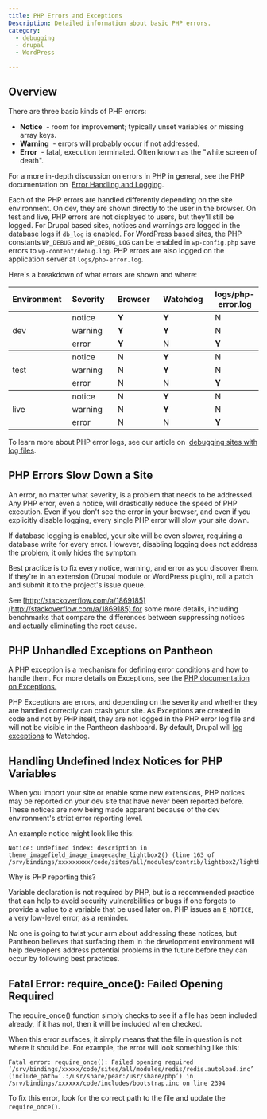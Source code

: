 ```yaml
---
title: PHP Errors and Exceptions
Description: Detailed information about basic PHP errors.  
category:
  - debugging
  - drupal
  - WordPress

---
```


## Overview

There are three basic kinds of PHP errors:

- **Notice**  - room for improvement; typically unset variables or missing array keys.
- **Warning**  - errors will probably occur if not addressed.
- **Error**  - fatal, execution terminated. Often known as the "white screen of death".

For a more in-depth discussion on errors in PHP in general, see the PHP documentation on  [Error Handling and Logging](http://www.php.net/manual/en/book.errorfunc.php).

Each of the PHP errors are handled differently depending on the site environment. On dev, they are shown directly to the user in the browser. On test and live, PHP errors are not displayed to users, but they'll still be logged. For Drupal based sites, notices and warnings are logged in the database logs if `db_log` is enabled. For WordPress based sites, the PHP constants `WP_DEBUG` and `WP_DEBUG_LOG` can be enabled in `wp-config.php` save errors to `wp-content/debug.log`. PHP errors are also logged on the application server at `logs/php-error.log`.

Here's a breakdown of what errors are shown and where:
<table>
<thead>
		<tr>
			<th align="left" style="width: 130px">Environment</th>
			<th align="left" style="width: 130px">Severity</th>
			<th align="left" style="width: 130px">Browser</th>
			<th align="left" style="width: 130px">Watchdog</th>
			<th>logs/php-error.log</th>
		</tr>
	</thead><tbody>
		<tr>
			<td align="left" rowspan="3" style="vertical-align:middle; border-bottom:1px solid black">dev</td>
			<td align="left">notice</td>
			<td align="left"><strong>Y</strong></td>
			<td align="left"><strong>Y</strong></td>
			<td align="left">N</td>
		</tr>
		<tr>
			<td align="left">warning</td>
			<td align="left"><strong>Y</strong></td>
			<td align="left"><strong>Y</strong></td>
			<td align="left">N</td>
		</tr>
		<tr>
			<td align="left" style="border-bottom:1px solid black;">error</td>
			<td align="left" style="border-bottom:1px solid black;"><strong>Y</strong></td>
			<td align="left" style="border-bottom:1px solid black;">N</td>
			<td align="left" style="border-bottom:1px solid black;"><strong>Y</strong></td>
		</tr>
		<tr>
			<td align="left" rowspan="3" style="vertical-align:middle; border-bottom:1px solid black">test</td>
			<td align="left">notice</td>
			<td align="left">N</td>
			<td align="left"><strong>Y</strong></td>
			<td align="left">N</td>
		</tr>
		<tr>
			<td align="left">warning</td>
			<td align="left">N</td>
			<td align="left"><strong>Y</strong></td>
			<td align="left">N</td>
		</tr>
		<tr>
			<td align="left" style="border-bottom:1px solid black;">error</td>
			<td align="left" style="border-bottom:1px solid black;">N</td>
			<td align="left" style="border-bottom:1px solid black;">N</td>
			<td align="left" style="border-bottom:1px solid black;"><strong>Y</strong></td>
		</tr>
		<tr>
			<td align="left" rowspan="3" style="vertical-align:middle;">live</td>
			<td align="left">notice</td>
			<td align="left">N</td>
			<td align="left"><strong>Y</strong></td>
			<td align="left">N</td>
		</tr>
		<tr>
			<td align="left">warning</td>
			<td align="left">N</td>
			<td align="left"><strong>Y</strong></td>
			<td align="left">N</td>
		</tr>
		<tr>
			<td align="left">error</td>
			<td align="left">N</td>
			<td align="left">N</td>
			<td align="left"><strong>Y</strong></td>
		</tr>
	</tbody>
</table>

To learn more about PHP error logs, see our article on  [debugging sites with log files](/docs/articles/sites/debugging-sites-with-log-files/).

## PHP Errors Slow Down a Site

An error, no matter what severity, is a problem that needs to be addressed. Any PHP error, even a notice, will drastically reduce the speed of PHP execution. Even if you don't see the error in your browser, and even if you explicitly disable logging, every single PHP error will slow your site down.  



If database logging is enabled, your site will be even slower, requiring a database write for every error. However, disabling logging does not address the problem, it only hides the symptom.



Best practice is to fix every notice, warning, and error as you discover them. If they're in an extension (Drupal module or WordPress plugin), roll a patch and submit it to the project's issue queue.


See [http://stackoverflow.com/a/1869185](http://stackoverflow.com/a/1869185) for some more details, including benchmarks that compare the differences between suppressing notices and actually eliminating the root cause.

## PHP Unhandled Exceptions on Pantheon

​A PHP exception is a mechanism for defining error conditions and how to handle them. For more details on Exceptions, see the [PHP documentation on Exceptions.](http://php.net/manual/en/language.exceptions.php)  

PHP Exceptions are errors, and depending on the severity and whether they are handled correctly can crash your site. As Exceptions are created in code and not by PHP itself, they are not logged in the PHP error log file and will not be visible in the Pantheon dashboard. By default, Drupal will [log exceptions](https://api.drupal.org/api/drupal/includes%21bootstrap.inc/function/watchdog_exception/7) to Watchdog.

## Handling Undefined Index Notices for PHP Variables

When you import your site or enable some new extensions, PHP notices may be reported on your dev site that have never been reported before. These notices are now being made apparent because of the dev environment's strict error reporting level.

An example notice might look like this:

````
Notice: Undefined index: description in theme_imagefield_image_imagecache_lightbox2() (line 163 of /srv/bindings/xxxxxxxxx/code/sites/all/modules/contrib/lightbox2/lightbox2.formatter.inc)..
````

Why is PHP reporting this?

Variable declaration is not required by PHP, but is a recommended practice that can help to avoid security vulnerabilities or bugs if one forgets to provide a value to a variable that be used later on. PHP issues an `E_NOTICE`, a very low-level error, as a reminder.

No one is going to twist your arm about addressing these notices, but Pantheon believes that surfacing them in the development environment will help developers address potential problems in the future before they can occur by following best practices.

## Fatal Error: require_once(): Failed Opening Required

The require\_once() function simply checks to see if a file has been included already, if it has not, then it will be included when checked.

When this error surfaces, it simply means that the file in question is not where it should be. For example, the error will look something like this:

```
Fatal error: require_once(): Failed opening required ‘/srv/bindings/xxxxx/code/sites/all/modules/redis/redis.autoload.inc’ (include_path=‘.:/usr/share/pear:/usr/share/php’) in /srv/bindings/xxxxxx/code/includes/bootstrap.inc on line 2394
```

To fix this error, look for the correct path to the file and update the `require_once()`.

